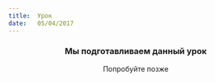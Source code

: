 ```yaml
---
title:  Урок
date:   05/04/2017
---
```


### <center>Мы подготавливаем данный урок</center>
<center>Попробуйте позже</center>